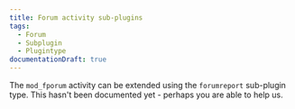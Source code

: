 ```yaml
---
title: Forum activity sub-plugins
tags:
  - Forum
  - Subplugin
  - Plugintype
documentationDraft: true
---
```


The `mod_fporum` activity can be extended using the `forumreport` sub-plugin type. This hasn't been documented yet - perhaps you are able to help us.

